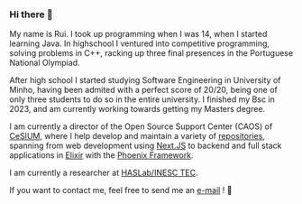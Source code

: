 ### Hi there 👋

My name is Rui. I took up programming when I was 14, when I started learning Java. In highschool I ventured into competitive programming, solving problems in C++, racking up three final presences in the Portuguese National Olympiad. 

After high school I started studying Software Engineering in University of Minho, having been admited with a perfect score of 20/20, being one of only three students to do so in the entire university. I finished my Bsc in 2023, and am currently working towards getting my Masters degree. 

I am currently a director of the Open Source Support Center (CAOS) of [CeSIUM](cesium.di.uminho.pt), where I help develop and maintain a variety of [repositories](https://github.com/cesium/), spanning from web development using [Next.JS](https://nextjs.org/) to backend and full stack applications in [Elixir](https://elixir-lang.org/) with the [Phoenix Framework](https://www.phoenixframework.org/).

I am currently a researcher at [HASLab/INESC TEC](https://www.inesctec.pt/en/centres/haslab).

If you want to contact me, feel free to send me an [e-mail](mailto:rpoliveira02@gmail.com) ! :muscle:
